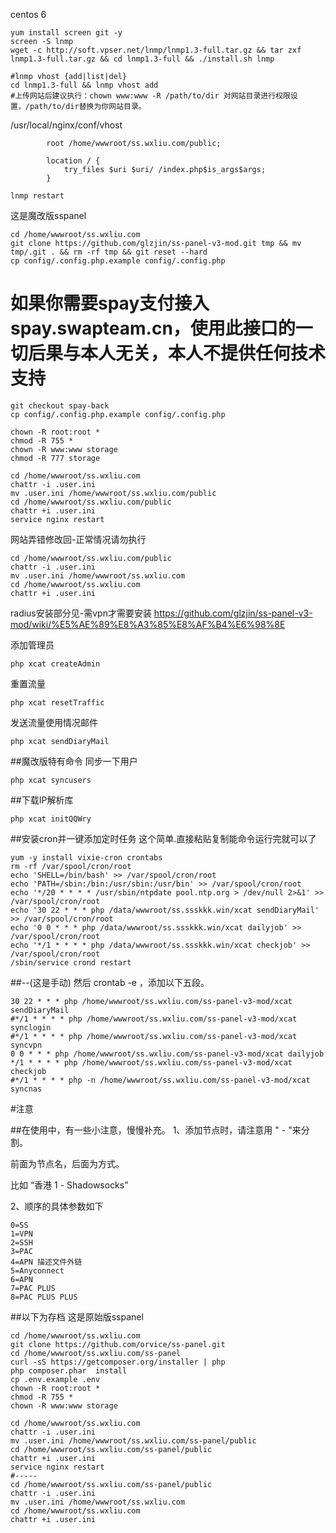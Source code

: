 centos 6
````
yum install screen git -y
screen -S lnmp
wget -c http://soft.vpser.net/lnmp/lnmp1.3-full.tar.gz && tar zxf lnmp1.3-full.tar.gz && cd lnmp1.3-full && ./install.sh lnmp

#lnmp vhost {add|list|del}
cd lnmp1.3-full && lnmp vhost add
#上传网站后建议执行：chown www:www -R /path/to/dir 对网站目录进行权限设置，/path/to/dir替换为你网站目录。
````
/usr/local/nginx/conf/vhost
````
        root /home/wwwroot/ss.wxliu.com/public;

		location / {
			try_files $uri $uri/ /index.php$is_args$args;
		}  
````
````
lnmp restart
````
这是魔改版sspanel
````
cd /home/wwwroot/ss.wxliu.com
git clone https://github.com/glzjin/ss-panel-v3-mod.git tmp && mv tmp/.git . && rm -rf tmp && git reset --hard
cp config/.config.php.example config/.config.php
````
# 如果你需要spay支付接入 spay.swapteam.cn，使用此接口的一切后果与本人无关，本人不提供任何技术支持
````
git checkout spay-back
cp config/.config.php.example config/.config.php
````
````
chown -R root:root *
chmod -R 755 *
chown -R www:www storage
chmod -R 777 storage
````
````
cd /home/wwwroot/ss.wxliu.com
chattr -i .user.ini
mv .user.ini /home/wwwroot/ss.wxliu.com/public
cd /home/wwwroot/ss.wxliu.com/public
chattr +i .user.ini
service nginx restart
````
网站弄错修改回-正常情况请勿执行
````
cd /home/wwwroot/ss.wxliu.com/public
chattr -i .user.ini
mv .user.ini /home/wwwroot/ss.wxliu.com
cd /home/wwwroot/ss.wxliu.com
chattr +i .user.ini
````
radius安装部分见-需vpn才需要安装
https://github.com/glzjin/ss-panel-v3-mod/wiki/%E5%AE%89%E8%A3%85%E8%AF%B4%E6%98%8E





添加管理员
````
php xcat createAdmin
````
重置流量
````
php xcat resetTraffic
````
发送流量使用情况邮件
````
php xcat sendDiaryMail
````

##魔改版特有命令
同步一下用户
````
php xcat syncusers
````
##下载IP解析库
````
php xcat initQQWry
````
##安装cron并一键添加定时任务
这个简单.直接粘贴复制能命令运行完就可以了
````
yum -y install vixie-cron crontabs
rm -rf /var/spool/cron/root
echo 'SHELL=/bin/bash' >> /var/spool/cron/root
echo 'PATH=/sbin:/bin:/usr/sbin:/usr/bin' >> /var/spool/cron/root
echo '*/20 * * * * /usr/sbin/ntpdate pool.ntp.org > /dev/null 2>&1' >> /var/spool/cron/root
echo '30 22 * * * php /data/wwwroot/ss.ssskkk.win/xcat sendDiaryMail' >> /var/spool/cron/root
echo '0 0 * * * php /data/wwwroot/ss.ssskkk.win/xcat dailyjob' >> /var/spool/cron/root
echo '*/1 * * * * php /data/wwwroot/ss.ssskkk.win/xcat checkjob' >> /var/spool/cron/root
/sbin/service crond restart
````


##--(这是手动) 然后 crontab -e ，添加以下五段。
````
30 22 * * * php /home/wwwroot/ss.wxliu.com/ss-panel-v3-mod/xcat sendDiaryMail
#*/1 * * * * php /home/wwwroot/ss.wxliu.com/ss-panel-v3-mod/xcat synclogin
#*/1 * * * * php /home/wwwroot/ss.wxliu.com/ss-panel-v3-mod/xcat syncvpn
0 0 * * * php /home/wwwroot/ss.wxliu.com/ss-panel-v3-mod/xcat dailyjob
*/1 * * * * php /home/wwwroot/ss.wxliu.com/ss-panel-v3-mod/xcat checkjob    
#*/1 * * * * php -n /home/wwwroot/ss.wxliu.com/ss-panel-v3-mod/xcat syncnas
````
#注意

##在使用中，有一些小注意，慢慢补充。
1、添加节点时，请注意用 " - "来分割。

前面为节点名，后面为方式。

比如 “香港 1 - Shadowsocks”

2、顺序的具体参数如下
````
0=SS
1=VPN
2=SSH
3=PAC
4=APN 描述文件外链
5=Anyconnect
6=APN
7=PAC PLUS
8=PAC PLUS PLUS
````











##以下为存档
这是原始版sspanel
````
cd /home/wwwroot/ss.wxliu.com
git clone https://github.com/orvice/ss-panel.git
cd /home/wwwroot/ss.wxliu.com/ss-panel
curl -sS https://getcomposer.org/installer | php
php composer.phar  install
cp .env.example .env
chown -R root:root *
chmod -R 755 *
chown -R www:www storage
````
````
cd /home/wwwroot/ss.wxliu.com
chattr -i .user.ini
mv .user.ini /home/wwwroot/ss.wxliu.com/ss-panel/public
cd /home/wwwroot/ss.wxliu.com/ss-panel/public
chattr +i .user.ini
service nginx restart
#-----
cd /home/wwwroot/ss.wxliu.com/ss-panel/public
chattr -i .user.ini
mv .user.ini /home/wwwroot/ss.wxliu.com
cd /home/wwwroot/ss.wxliu.com
chattr +i .user.ini
````
